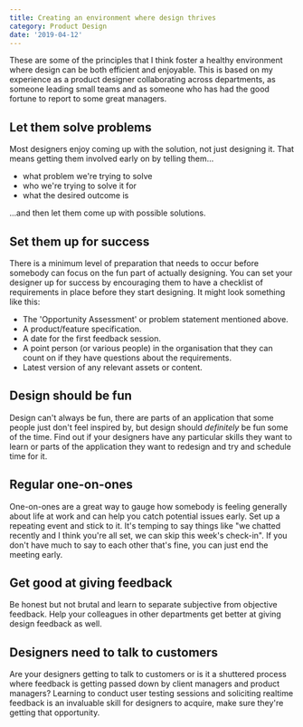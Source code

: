 ```yaml
---
title: Creating an environment where design thrives
category: Product Design
date: '2019-04-12'
---
```

These are some of the principles that I think foster a healthy environment where design can be both efficient and enjoyable. This is based on my experience as a product designer collaborating across departments, as someone leading small teams and as someone who has had the good fortune to report to some great managers. 

## Let them solve problems
Most designers enjoy coming up with the solution, not just designing it. That means getting them involved early on by telling them…
- what problem we're trying to solve
- who we're trying to solve it for
- what the desired outcome is

…and then let them come up with possible solutions.

## Set them up for success
There is a minimum level of preparation that needs to occur before somebody can focus on the fun part of actually designing. You can set your designer up for success by encouraging them to have a checklist of requirements in place before they start designing. It might look something like this:
- The 'Opportunity Assessment' or problem statement mentioned above.
- A product/feature specification.
- A date for the first feedback session.
- A point person (or various people) in the organisation that they can count on if they have questions about the requirements.
- Latest version of any relevant assets or content.


## Design should be fun
Design can't always be fun, there are parts of an application that some people just don't feel inspired by, but design should _definitely_ be fun some of the time. Find out if your designers have any particular skills they want to learn or parts of the application they want to redesign and try and schedule time for it.

## Regular one-on-ones
One-on-ones are a great way to gauge how somebody is feeling generally about life at work and can help you catch potential issues early. Set up a repeating event and stick to it. It's temping to say things like "we chatted recently and I think you're all set, we can skip this week's check-in". If you don't have much to say to each other that's fine, you can just end the meeting early.

## Get good at giving feedback
Be honest but not brutal and learn to separate subjective from objective feedback. Help your colleagues in other departments get better at giving design feedback as well.

## Designers need to talk to customers
Are your designers getting to talk to customers or is it a shuttered process where feedback is getting passed down by client managers and product managers? Learning to conduct user testing sessions and soliciting realtime feedback is an invaluable skill for designers to acquire, make sure they're getting that opportunity.
